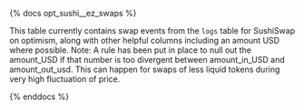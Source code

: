 {% docs opt_sushi__ez_swaps %}

This table currently contains swap events from the ```logs``` table for SushiSwap on optimism, along with other helpful columns including an amount USD where possible. 
Note: A rule has been put in place to null out the amount_USD if that number is too divergent between amount_in_USD and amount_out_usd. This can happen for swaps of less liquid tokens during very high fluctuation of price.

{% enddocs %}